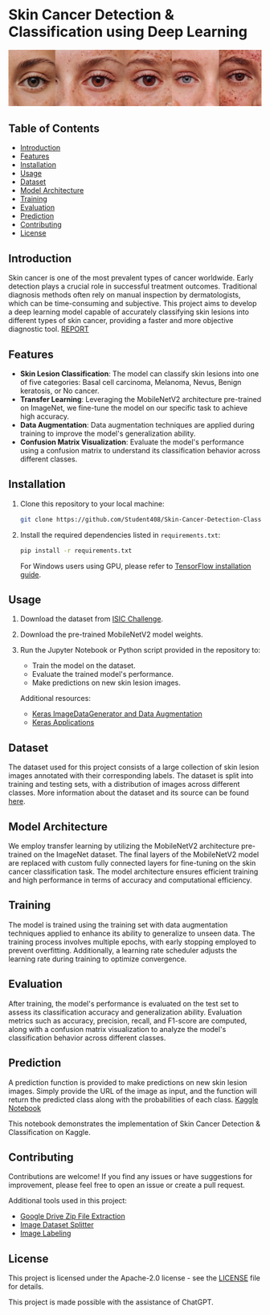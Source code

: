 
# Skin Cancer Detection & Classification using Deep Learning

![Skin Cancer Classification](cancer.jpg)

## Table of Contents

- [Introduction](#introduction)
- [Features](#features)
- [Installation](#installation)
- [Usage](#usage)
- [Dataset](#dataset)
- [Model Architecture](#model-architecture)
- [Training](#training)
- [Evaluation](#evaluation)
- [Prediction](#prediction)
- [Contributing](#contributing)
- [License](#license)

## Introduction

Skin cancer is one of the most prevalent types of cancer worldwide. Early detection plays a crucial role in successful treatment outcomes. Traditional diagnosis methods often rely on manual inspection by dermatologists, which can be time-consuming and subjective. This project aims to develop a deep learning model capable of accurately classifying skin lesions into different types of skin cancer, providing a faster and more objective diagnostic tool.
[REPORT](Report.md)

## Features

- **Skin Lesion Classification**: The model can classify skin lesions into one of five categories: Basal cell carcinoma, Melanoma, Nevus, Benign keratosis, or No cancer.
- **Transfer Learning**: Leveraging the MobileNetV2 architecture pre-trained on ImageNet, we fine-tune the model on our specific task to achieve high accuracy.
- **Data Augmentation**: Data augmentation techniques are applied during training to improve the model's generalization ability.
- **Confusion Matrix Visualization**: Evaluate the model's performance using a confusion matrix to understand its classification behavior across different classes.

## Installation

1. Clone this repository to your local machine:
   ```bash
   git clone https://github.com/Student408/Skin-Cancer-Detection-Classification.git
   ```

2. Install the required dependencies listed in `requirements.txt`:
   ```bash
   pip install -r requirements.txt
   ```

   For Windows users using GPU, please refer to [TensorFlow installation guide](https://www.tensorflow.org/install/source_windows#gpu).

## Usage

1. Download the dataset from [ISIC Challenge](https://challenge.isic-archive.com/data).
2. Download the pre-trained MobileNetV2 model weights.
3. Run the Jupyter Notebook or Python script provided in the repository to:
   - Train the model on the dataset.
   - Evaluate the trained model's performance.
   - Make predictions on new skin lesion images.

   Additional resources:
   - [Keras ImageDataGenerator and Data Augmentation](https://pyimagesearch.com/2019/07/08/keras-imagedatagenerator-and-data-augmentation/)
   - [Keras Applications](https://keras.io/api/applications/)

## Dataset

The dataset used for this project consists of a large collection of skin lesion images annotated with their corresponding labels. The dataset is split into training and testing sets, with a distribution of images across different classes. More information about the dataset and its source can be found [here](https://challenge.isic-archive.com/data).

## Model Architecture

We employ transfer learning by utilizing the MobileNetV2 architecture pre-trained on the ImageNet dataset. The final layers of the MobileNetV2 model are replaced with custom fully connected layers for fine-tuning on the skin cancer classification task. The model architecture ensures efficient training and high performance in terms of accuracy and computational efficiency.

## Training

The model is trained using the training set with data augmentation techniques applied to enhance its ability to generalize to unseen data. The training process involves multiple epochs, with early stopping employed to prevent overfitting. Additionally, a learning rate scheduler adjusts the learning rate during training to optimize convergence.

## Evaluation

After training, the model's performance is evaluated on the test set to assess its classification accuracy and generalization ability. Evaluation metrics such as accuracy, precision, recall, and F1-score are computed, along with a confusion matrix visualization to analyze the model's classification behavior across different classes.

## Prediction

A prediction function is provided to make predictions on new skin lesion images. Simply provide the URL of the image as input, and the function will return the predicted class along with the probabilities of each class.
[Kaggle Notebook](https://www.kaggle.com/code/lokotwist/gpt-skin-cancer-detection)

This notebook demonstrates the implementation of Skin Cancer Detection & Classification on Kaggle.

## Contributing

Contributions are welcome! If you find any issues or have suggestions for improvement, please feel free to open an issue or create a pull request.

   Additional tools used in this project:
   - [Google Drive Zip File Extraction](https://github.com/Student408/Google-Drive-Zip-File-Extraction)
   - [Image Dataset Splitter](https://github.com/Student408/Image-Dataset-Splitter)
   - [Image Labeling](https://github.com/Student408/Image-labeling)

## License

This project is licensed under the Apache-2.0 license - see the [LICENSE](LICENSE) file for details.



This project is made possible with the assistance of ChatGPT.


